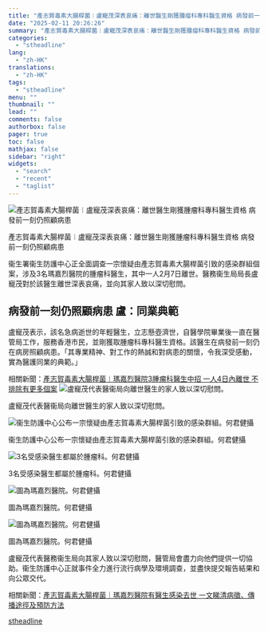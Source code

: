 ```yaml
---
title: "產志賀毒素大腸桿菌︱盧寵茂深表哀痛：離世醫生剛獲腫瘤科專科醫生資格 病發前一刻仍照顧病患"
date: "2025-02-11 20:26:26"
summary: "產志賀毒素大腸桿菌︱盧寵茂深表哀痛：離世醫生剛獲腫瘤科專科醫生資格 病發前一刻仍照顧病患  ..."
categories:
  - "stheadline"
lang:
  - "zh-HK"
translations:
  - "zh-HK"
tags:
  - "stheadline"
menu: ""
thumbnail: ""
lead: ""
comments: false
authorbox: false
pager: true
toc: false
mathjax: false
sidebar: "right"
widgets:
  - "search"
  - "recent"
  - "taglist"
---
```


![產志賀毒素大腸桿菌︱盧寵茂深表哀痛：離世醫生剛獲腫瘤科專科醫生資格 病發前一刻仍照顧病患](https://image.stheadline.com/f/680p0/0x0/100/none/df36537e9be810584329487fe89dddb5/stheadline/inewsmedia/20250211/_2025021120232456766.jpg)

產志賀毒素大腸桿菌︱盧寵茂深表哀痛：離世醫生剛獲腫瘤科專科醫生資格 病發前一刻仍照顧病患




衞生署衞生防護中心正全面調查一宗懷疑由產志賀毒素大腸桿菌引致的感染群組個案，涉及3名瑪嘉烈醫院的腫瘤科醫生，其中一人2月7日離世。醫務衞生局局長盧寵茂對於該醫生離世深表哀痛，並向其家人致以深切慰問。

**病發前一刻仍照顧病患 盧：同業典範**
---------------------

盧寵茂表示，該名急病逝世的年輕醫生，立志懸壺濟世，自醫學院畢業後一直在醫管局工作，服務香港市民，並剛獲取腫瘤科專科醫生資格。該醫生在病發前一刻仍在病房照顧病患。「其專業精神、對工作的熱誠和對病患的關懷，令我深受感動，實為醫護同業的典範。」

相關新聞：[產志賀毒素大腸桿菌︱瑪嘉烈醫院3腫瘤科醫生中招 一人4日內離世 不排除有更多個案](https://www.stheadline.com/society/3427739/%E7%94%A2%E5%BF%97%E8%B3%80%E6%AF%92%E7%B4%A0%E5%A4%A7%E8%85%B8%E6%A1%BF%E8%8F%8C%E7%91%AA%E5%98%89%E7%83%88%E9%86%AB%E9%99%A23%E8%85%AB%E7%98%A4%E7%A7%91%E9%86%AB%E7%94%9F%E4%B8%AD%E6%8B%9B-%E4%B8%80%E4%BA%BA4%E6%97%A5%E5%85%A7%E9%9B%A2%E4%B8%96-%E4%B8%8D%E6%8E%92%E9%99%A4%E6%9C%89%E6%9B%B4%E5%A4%9A%E5%80%8B%E6%A1%88)
 ![盧寵茂代表醫衞局向離世醫生的家人致以深切慰問。](https://image.hkhl.hk/f/1024p0/0x0/100/none/69112fdf28106eabd75b60a4876b01cd/2025-02/NE250113HA017.jpg)


盧寵茂代表醫衞局向離世醫生的家人致以深切慰問。



 ![衞生防護中心公布一宗懷疑由產志賀毒素大腸桿菌引致的感染群組。何君健攝](https://image.hkhl.hk/f/1024p0/0x0/100/none/516f73dff91b370ff27d2589436265e0/2025-02/KakaoTalk_20250211_175411392_01.jpg)


衞生防護中心公布一宗懷疑由產志賀毒素大腸桿菌引致的感染群組。何君健攝



 ![3名受感染醫生都屬於腫瘤科。何君健攝](https://image.hkhl.hk/f/1024p0/0x0/100/none/e173961569d42d6000c2dd40f9fbfefc/2025-02/KakaoTalk_20250211_181953561_09.jpg)


3名受感染醫生都屬於腫瘤科。何君健攝



 ![圖為瑪嘉烈醫院。何君健攝](https://image.hkhl.hk/f/1024p0/0x0/100/none/174cb8d4645e6b540dc4c5c3853a46c9/2025-02/KakaoTalk_20250211_181953561_02.jpg)


圖為瑪嘉烈醫院。何君健攝



 ![圖為瑪嘉烈醫院。何君健攝](https://image.hkhl.hk/f/1024p0/0x0/100/none/8457f04dd148e282a0fa53ca4504a11b/2025-02/KakaoTalk_20250211_181953561_15.jpg)


圖為瑪嘉烈醫院。何君健攝




盧寵茂代表醫務衞生局向其家人致以深切慰問，醫管局會盡力向他們提供一切協助。衞生防護中心正就事件全力進行流行病學及環境調查，並盡快提交報告結果和向公眾交代。

相關新聞：[產志賀毒素大腸桿菌｜瑪嘉烈醫院有醫生感染去世 一文睇清病徵、傳播途徑及預防方法](https://www.stheadline.com/society/3427756/%E7%94%A2%E5%BF%97%E8%B3%80%E6%AF%92%E7%B4%A0%E5%A4%A7%E8%85%B8%E6%A1%BF%E8%8F%8C%E7%91%AA%E5%98%89%E7%83%88%E9%86%AB%E9%99%A2%E6%9C%89%E9%86%AB%E7%94%9F%E6%84%9F%E6%9F%93%E5%8E%BB%E4%B8%96-%E4%B8%80%E6%96%87%E7%9D%87%E6%B8%85%E7%97%85%E5%BE%B5%E5%82%B3%E6%92%AD%E9%80%94%E5%BE%91%E5%8F%8A%E9%A0%90%E9%98%B2%E6%96%B9%E6%B3%95)

[stheadline](https://std.stheadline.com/realtime/article/2052192/即時-港聞-產志賀毒素大腸桿菌︱盧寵茂深表哀痛-離世醫生剛獲腫瘤科專科醫生資格-病發前一刻仍照顧病患)
